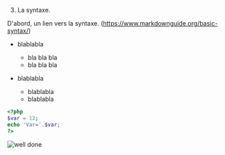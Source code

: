 3. La syntaxe.

D'abord, un lien vers la syntaxe. (https://www.markdownguide.org/basic-syntax/)

* blablabla
  * bla bla bla
  * bla bla bla

* blablabla
  * blablabla
  * blablabla
  
  
``` php
<?php
$var = 12;
echo 'Var='.$var;
?>
```
  
  
![well done](https://cdn-image.myrecipes.com/sites/default/files/welldone-logo.png)
